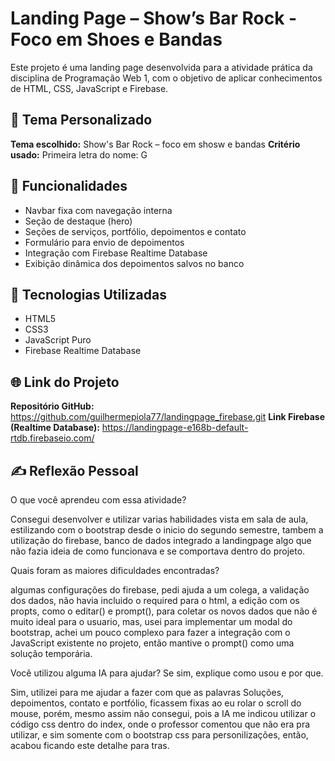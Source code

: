# Landing Page – Show’s Bar Rock - Foco em Shoes e Bandas

Este projeto é uma landing page desenvolvida para a atividade prática da disciplina de Programação Web 1, com o objetivo de aplicar conhecimentos de HTML, CSS, JavaScript e Firebase.

## 🎯 Tema Personalizado

**Tema escolhido:** Show's Bar Rock – foco em shosw e bandas
**Critério usado:** Primeira letra do nome: G

## 🔧 Funcionalidades

- Navbar fixa com navegação interna
- Seção de destaque (hero)
- Seções de serviços, portfólio, depoimentos e contato
- Formulário para envio de depoimentos
- Integração com Firebase Realtime Database
- Exibição dinâmica dos depoimentos salvos no banco

## 🚀 Tecnologias Utilizadas

- HTML5
- CSS3
- JavaScript Puro 
- Firebase Realtime Database

## 🌐 Link do Projeto

**Repositório GitHub:** https://github.com/guilhermepiola77/landingpage_firebase.git
**Link Firebase (Realtime Database):** https://landingpage-e168b-default-rtdb.firebaseio.com/

## ✍️ Reflexão Pessoal

O que você aprendeu com essa atividade?


Consegui desenvolver e utilizar varias habilidades vista em sala de aula, estilizando com o bootstrap desde o inicio do segundo semestre, tambem a utilização do firebase, banco de dados integrado a landingpage
algo que não fazia ideia de como funcionava e se comportava dentro do projeto.

Quais foram as maiores dificuldades encontradas?


algumas configurações do firebase, pedi ajuda a um colega, a validação dos dados, não havia incluido o required para o html, a edição com os propts, como o editar() e prompt(), para coletar os novos dados 
que não é muito ideal para o usuario, mas, usei para implementar um modal do bootstrap, achei um pouco complexo para fazer a integração com o JavaScript existente no projeto, então mantive o prompt() como uma solução temporária.

Você utilizou alguma IA para ajudar? Se sim, explique como usou e por que.


Sim, utilizei para me ajudar a fazer com que as palavras Soluções, depoimentos, contato e portfólio, ficassem fixas ao eu rolar o scroll do mouse, porém, mesmo assim não consegui, pois a IA me indicou utilizar o código css
dentro do index, onde o professor comentou que não era pra utilizar, e sim somente com o bootstrap css para personilizações, então, acabou ficando este detalhe para tras.


